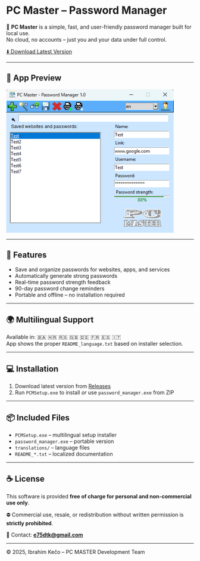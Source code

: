 # PC Master – Password Manager

🧷 **PC Master** is a simple, fast, and user-friendly password manager built for local use.  
No cloud, no accounts – just you and your data under full control.

[⬇️ Download Latest Version](https://github.com/E75DT/PC-Master-PasswordManager/releases/latest)

---

## 📸 App Preview

![App Screenshot](https://github.com/E75DT/PC-Master-PasswordManager/blob/main/screenshot.png?raw=true)

---

## 🔐 Features

- Save and organize passwords for websites, apps, and services  
- Automatically generate strong passwords  
- Real-time password strength feedback  
- 90-day password change reminders  
- Portable and offline – no installation required

---

## 🌍 Multilingual Support

Available in: 🇧🇦 🇭🇷 🇷🇸 🇬🇧 🇩🇪 🇫🇷 🇪🇸 🇮🇹  
App shows the proper `README_language.txt` based on installer selection.

---

## 💻 Installation

1. Download latest version from [Releases](https://github.com/E75DT/PC-Master-PasswordManager/releases/latest)  
2. Run `PCMSetup.exe` to install _or_ use `password_manager.exe` from ZIP

---

## 📦 Included Files

- `PCMSetup.exe` – multilingual setup installer  
- `password_manager.exe` – portable version  
- `translations/` – language files  
- `README_*.txt` – localized documentation

---

## ☕ License

This software is provided **free of charge for personal and non-commercial use only**.

⛔ Commercial use, resale, or redistribution without written permission is **strictly prohibited**.

📧 Contact: **e75dtk@gmail.com**

---

© 2025, Ibrahim Kečo – PC MASTER Development Team
